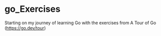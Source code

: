 # go_Exercises
Starting on my journey of learning Go with the exercises from A Tour of Go (https://go.dev/tour)
